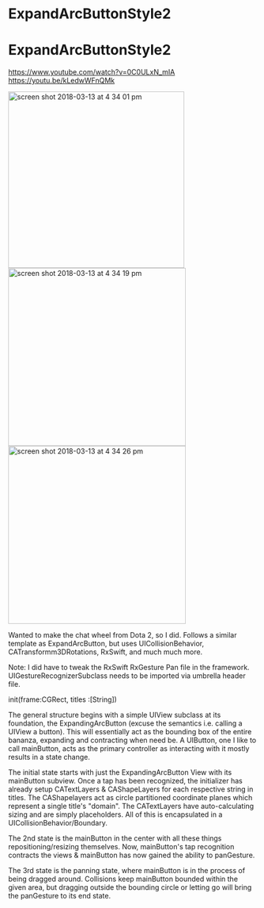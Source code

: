 # ExpandArcButtonStyle2
# ExpandArcButtonStyle2
https://www.youtube.com/watch?v=0C0ULxN_mIA
https://youtu.be/kLedwWFnQMk

<img width="356" alt="screen shot 2018-03-13 at 4 34 01 pm" src="https://user-images.githubusercontent.com/11773312/37375366-78d38c3a-26dc-11e8-9f38-f7dbcf378c0a.png"><img width="359" alt="screen shot 2018-03-13 at 4 34 19 pm" src="https://user-images.githubusercontent.com/11773312/37375367-78ec1d54-26dc-11e8-94c9-abc00d0cfdd8.png"><img width="359" alt="screen shot 2018-03-13 at 4 34 26 pm" src="https://user-images.githubusercontent.com/11773312/37375368-79049bea-26dc-11e8-99fe-69b67743ed09.png">


Wanted to make the chat wheel from Dota 2, so I did.  Follows a similar template as ExpandArcButton, but uses UICollisionBehavior, CATransformm3DRotations, RxSwift, and much much more.

Note: I did have to tweak the RxSwift RxGesture Pan file in the framework.  UIGestureRecognizerSubclass needs to be imported via umbrella header file.

init(frame:CGRect, titles :[String])

The general structure begins with a simple UIView subclass at its foundation, the ExpandingArcButton (excuse the semantics i.e. calling a UIView a button).  This will essentially act as the bounding box of the entire bananza, expanding and contracting when need be.  A UIButton, one I like to call mainButton, acts as the primary controller as interacting with it mostly results in a state change.  

The initial state starts with just the ExpandingArcButton View with its mainButton subview.  Once a tap has been recognized, 
the initializer has already setup CATextLayers & CAShapeLayers for each respective string in titles.  The CAShapelayers act as 
circle partitioned coordinate planes which represent a single title's "domain".  The CATextLayers have auto-calculating sizing and are simply placeholders.  All of this is encapsulated in a UICollisionBehavior/Boundary.  

The 2nd state is the mainButton in the center with all these things repositioning/resizing themselves.  Now, mainButton's tap recognition contracts the views & mainButton has now gained the ability to panGesture.

The 3rd state is the panning state, where mainButton is in the process of being dragged around.  Collisions keep mainButton 
bounded within the given area, but dragging outside the bounding circle or letting go will bring the panGesture to its end state.  

